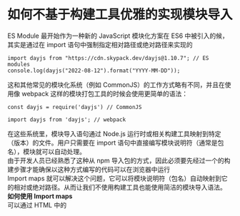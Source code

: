 # 如何不基于构建工具优雅的实现模块导入
ES Module 最开始作为一种新的 JavaScript 模块化方案在 ES6 中被引入的候，其实是通过在 import 语句中强制指定相对路径或绝对路径来实现的  
``` 
import dayjs from "https://cdn.skypack.dev/dayjs@1.10.7"; // ES modules
console.log(dayjs("2022-08-12").format("YYYY-MM-DD"));
```
这和其他常见的模块化系统（例如 CommonJS）的工作方式略有不同，并且在使用像 webpack 这样的模块打包工具的时候会使用更简单的语法：  
``` 
const dayjs = require('dayjs') // CommonJS

import dayjs from 'dayjs'; // webpack
```
在这些系统里，模块导入语句通过 Node.js 运行时或相关构建工具映射到特定（版本）的文件。用户只需要在 import 语句中直接编写模块说明符（通常是包名），模块就可以自动处理。  
由于开发人员已经熟悉了这种从 npm 导入包的方式，因此必须要先经过一个的构建步骤才能确保以这种方式编写的代码可以在浏览器中运行  
Import maps 就可以解决这个问题，它可以将模块说明符（包名）自动映射到它的相对或绝对路径。从而让我们不使用构建工具也能使用简洁的模块导入语法。  
**如何使用 Import maps**  
可以通过 HTML 中的 <script type="importmap"> 标签来指定一个 Import maps  
``` 
<script type="importmap">
{
  "imports": {
    "dayjs": "https://cdn.skypack.dev/dayjs@1.10.7",
  }
}
</script>
```
为了成功的在模块解析之前对其进行解析。这个 script 标签必须放在文档中第一个 <script type="module"> 标签之前(最好放在 <head>中)，另外，目前每个 HTML 只允许编写一个 Import maps  
``` 
<script type="module">
  import dayjs from 'dayjs';

  console.log(dayjs("2022-08-12").format("YYYY-MM-DD"));
</script>
```
在 script 标签内，可以通过一个 JSON 对象来为文档中的脚本所需导入的模块指定所有必要的映射。一个典型的 importmap 结构如下所示：  
``` 
<script type="importmap">
{
  "imports": {
    "react": "https://cdn.jsdelivr.net/npm/react/umd/react.production.min.js",
    "react-dom": "https://cdn.jsdelivr.net/npm/react-dom/umd/react-dom.production.min.js"
   "square": "./modules/square.js",
    "lodash": "/node_modules/lodash-es/lodash.js"
  }
}
</script>
```
上面的 import 对象中，每个属性对应一个映射。映射的左侧是导入说明符的名称（一般是包名），而右侧是说明符需要映射到的相对或绝对路径。在映射中指定相对路径时，必须要确保它们始终以 /、../或 ./ 开头  
importmap 中声明的包并不一定意味着它一定会被浏览器加载。页面上的脚本没有使用到的任何模块都不会被浏览器加载，即便你在 importmap 中声明了它  
编写好 importmap 之后，你就可以在后面的脚本中直接使用 ES Module 语法了。  
``` 
<script type="module">
  import { cloneDeep } from 'lodash';

  const objects = [{ a: 1 }, { b: 2 }];

  const deep = cloneDeep(objects);
  console.log(deep[0] === objects[0]);
</script>
```
**外部映射**  
可以在外部文件中指定你的映射，然后使用 script 的 src 属性链接到这个文件（Content-Type Header 必须要设置为 application/importmap+json 才能正常加载）  
``` 
<script type="importmap" src="importmap.json"></script>
```
不过尽量不要使用这种方式，因为它的性能比直接内联编写要差。
**映射整个包**  
除了将一个说明符映射到模块之外，还可以将一个说明符映射到包含多个模块的包：  
``` 
<script type="importmap">
{
  "imports": {
    "lodash/": "/node_modules/lodash-es/"
  }
}
</script>
```
这种编写方式可以让你直接导入指定路径中的任何模块，相应的，浏览器也会把所有组件模块下载下来  
``` 
<script type="module">
  import toUpper from 'lodash/toUpper.js';
  import toLower from 'lodash/toLower.js';

  console.log(toUpper('ConardLi'));
  console.log(toLower('ConardLi'));
</script>
```
**动态映射**  
基于一些条件在 script 中添加一个动态映射，比如，在下面的示例中我们通过判断是否存在 IntersectionObserver API 来导入不同文件：  
``` 
<script>
  const importMap = {
    imports: {
      lazyload: 'IntersectionObserver' in window
        ? './lazyload.js'
        : './lazyload-fallback.js',
    },
  };

  const im = document.createElement('script');
  im.type = 'importmap';
  im.textContent = JSON.stringify(importMap);
  document.currentScript.after(im);
</script>
```
**使用同一模块的不同版本**  
使用 importmap 我们可以将不同的版本的模块映射到不同的包名中：  
``` 
<script type="importmap">
      {
        "imports": {
          "lodash@3/": "https://unpkg.com/lodash-es@3.10.1/",
          "lodash@4/": "https://unpkg.com/lodash-es@4.17.21/"
        }
      }
    </script>
```
还可以通过 scopes 来实现同一个包不同模块的更细粒度的版本控制：  
``` 
<script type="importmap">
  {
    "imports": {
      "lodash/": "https://unpkg.com/lodash-es@4.17.21/"
    },
    "scopes": {
      "/static/js": {
        "lodash/": "https://unpkg.com/lodash-es@3.10.1/"
      }
    }
  }
</script>
```
/static/js 下的模块会使用 3.10.1 版本，而其他模块会使用 4.17.21 版本。

原文: 
[如何不基于构建工具优雅的实现模块导入？](https://mp.weixin.qq.com/s/iXWfkcqvFZTlx63Uro6jMw)

